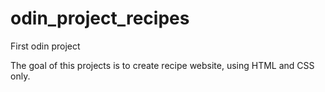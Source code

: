 # odin_project_recipes

First odin project


The goal of this projects is to create recipe website, using HTML and CSS only.
